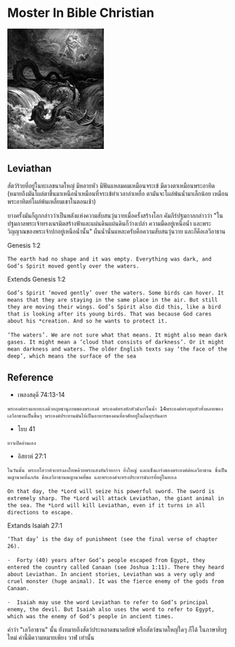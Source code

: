 # Moster In  Bible  Christian

![Alt text](img/220px-Destruction_of_Leviathan.png)
## Leviathan 
สัตว์ร้ายที่อยู่ในทะเลขนาดใหญ่  มีหลายหัว มีฟันแหลมคมเหมือนจระเข้ มีดวงตาเหมือนพระอาทิด   
(หมายถึงมันโผล่ตาขึ้นมาเหนือน้ำเหมือนที่จระเข้ทำเวลาล่าเหยื่อ ตามันจะโผล่พ้นน้ำมาเล็กน้อย เหมือนพระอาทิตย์โผล่พ้นเหลี่ยมเขาในตอนเช้า)

บางครั้งมันก็ถูกกล่าวว่าเป็นพลังแห่งความสับสนวุ่นวายเมื่อครั้งสร้างโลก คัมภีร์ปฐมกาลกล่าวว่า "ในปฐมกาลพระเจ้าทรงเนรมิตสร้างฟ้าและแผ่นดินแผ่นดินก็ว่างเปล่า ความมืดอยู่เหนือน้ำ และพระวิญญาณของพระเจ้าปกอยู่เหนือน้ำนั้น" ผืนน้ำนั่นแหละครับคือความสับสนวุ่นวาย และก็คือเลวีอาธาน


Genesis 1:2
``` 
The earth had no shape and it was empty. Everything was dark, and God’s Spirit moved gently over the waters.
 ```

 Extends  Genesis 1:2
 ```
God’s Spirit ‘moved gently’ over the waters. Some birds can hover. It means that they are staying in the same place in the air. But still they are moving their wings. God’s Spirit also did this, like a bird that is looking after its young birds. That was because God cares about his *creation. And so he wants to protect it.

‘The waters’. We are not sure what that means. It might also mean dark gases. It might mean a ‘cloud that consists of darkness’. Or it might mean darkness and waters. The older English texts say ‘the face of the deep’, which means the surface of the sea
```

## Reference
- เพลงสดุดี 74:13-14
```
พระองค์ทรงแยกทะเลด้วยฤทธานุภาพของพระองค์ พระองค์ทรงหักหัวมังกรในน้ำ 14พระองค์ทรงทุบหัวทั้งหลายของเลวีอาธานเป็นชิ้นๆ พระองค์ประทานมันให้เป็นอาหารของคนที่อาศัยอยู่ในถิ่นทุรกันดาร
```

-  โยบ 41 
``` 
ยาวเปิดอ่านเอง  
```
- อิสยาห์ 27:1
```
ในวันนั้น พระเยโฮวาห์จะทรงลงโทษด้วยพระแสงอันร้ายกาจ ยิ่งใหญ่ และแข็งแกร่งของพระองค์ต่อเลวีอาธาน ซึ่งเป็นพญานาคที่ฉกกัด คือเลวีอาธานพญานาคที่ขด และพระองค์จะทรงประหารมังกรที่อยู่ในทะเล 

On that day, the *Lord will seize his powerful sword. The sword is extremely sharp. The *Lord will attack Leviathan, the giant animal in the sea. The *Lord will kill Leviathan, even if it turns in all directions to escape.

```

Extands  Isaiah 27:1
```
‘That day’ is the day of punishment (see the final verse of chapter 26).

·  Forty (40) years after God’s people escaped from Egypt, they entered the country called Canaan (see Joshua 1:11). There they heard about Leviathan. In ancient stories, Leviathan was a very ugly and cruel monster (huge animal). It was the fierce enemy of the gods from Canaan.

·  Isaiah may use the word Leviathan to refer to God’s principal enemy, the devil. But Isaiah also uses the word to refer to Egypt, which was the enemy of God’s people in ancient times.
```

คำว่า "เลวีอาธาน" นั้น ยังหมายถึงสัตว์ประหลาดขนาดยักษ์ หรือสัตว์ขนาดใหญ่ใดๆ ก็ได้ ในภาษาฮิบรูใหม่ คำนี้มีความหมายเพียง วาฬ เท่านั้น


